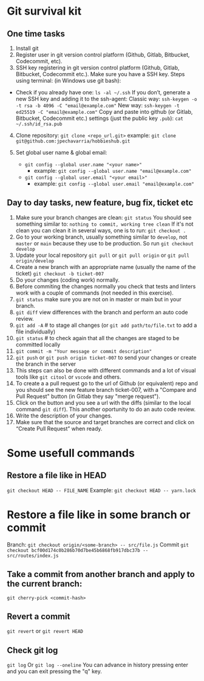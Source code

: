 # Git survival kit

## One time tasks

1. Install git
2. Register user in git version control platform (Github, Gitlab, Bitbucket, Codecommit, etc).
3. SSH key registering in git version control platform (Github, Gitlab, Bitbucket, Codecommit etc.). Make sure you have a SSH key. Steps using terminal: (in Windows use git bash):
  * Check if you already have one:
      `ls -al ~/.ssh`
    If you don’t, generate a new SSH key and adding it to the ssh-agent:
      Classic way:
        `ssh-keygen -o -t rsa -b 4096 -C "email@example.com"`
      New way:
        `ssh-keygen -t ed25519 -C "email@example.com"`
      Copy and paste into github (or Gitlab, Bitbucket, Codecommit etc.) settings (just the public key `.pub`):
        `cat ~/.ssh/id_rsa.pub`

4. Clone repository:
   `git clone <repo_url.git>`
   example:
   `git clone git@github.com:jpechavarria/hobbieshub.git`

5. Set global user name & global email:
   * `git config --global user.name "<your name>"`
     * example: `git config --global user.name "email@example.com"`
   * `git config --global user.email "<your email>"`
     * example: `git config --global user.email "email@example.com"`

## Day to day tasks, new feature, bug fix, ticket etc

1. Make sure your branch changes are clean:
  `git status`
  You should see something similar to:
  `nothing to commit, working tree clean`
  If it's not clean you can clean it in several ways, one is to run:
  `git checkout .`
2. Go to your working branch, usually something similar to `develop`, not `master` or `main` because they use to be production. So run
   `git checkout develop`
3. Update your local repository
   `git pull` or `git pull origin` or `git pull origin/develop`
4. Create a new branch with an appropriate name (usually the name of the ticket)
  `git checkout -b ticket-007`
5. Do your changes (coding work) normally.
6. Before commiting the changes normally you check that tests and linters work with a couple of commands (not needed in this exercise).
7. `git status` make sure you are not on in master or main but in your branch.
8. `git diff` view differences with the branch and perform an auto code review.
9. `git add -A` # to stage all changes (or `git add path/to/file.txt` to add a
file individually)
10. `git status` # to check again that all the changes are staged to be committed locally
11. `git commit -m "Your message or commit description"`
12. `git push` or `git push origin ticket-007` to send your changes or create the branch in the server
13. This steps can also be done with different commands and a lot of visual tools like `git citool` or `vscode` and others.
14. To create a a pull request go to the url of Github (or equivalent) repo and you should see the new feature branch ticket-007, with a "Compare and Pull Request" button (in Gitlab they say "merge request").
15. Click on the button and you see a url with the diffs (similar to the local command `git diff`). This another oportunity to do an auto code review.
16. Write the description of your changes.
17. Make sure that the source and target branches are correct and click on “Create Pull Request” when ready.


# Some usefull commands

## Restore a file like in HEAD
  `git checkout HEAD -- FILE_NAME`
Example:
  `git checkout HEAD -- yarn.lock`

# Restore a file like in some branch or commit
  Branch:
    `git checkout origin/<some-branch> -- src/file.js`
  Commit
    `git checkout bcf00d174c0b286b70d7be45b6868fb917dbc37b --src/routes/index.js`



## Take a commit from another branch and apply to the current branch:

  `git cherry-pick <commit-hash>`

## Revert a commit
  `git revert` or `git revert HEAD`

## Check git log
  `git log`
Or
  `git log --oneline`
You can advance in history pressing enter and you can exit pressing the "q" key.
